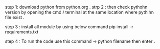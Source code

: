 step 1: download python from python.org .
strp 2 : then check pythohn version by opening the cmd / terminal at the same location where pythihn file exist .

step 3 : install all module by using below command 
                pip install -r requirements.txt

 step 4 :  To run the code use this command => 
            python filename then enter .               

